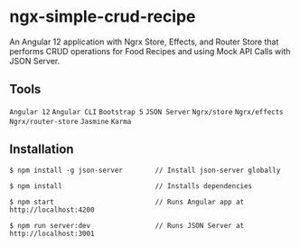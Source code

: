 # ngx-simple-crud-recipe

An Angular 12 application with Ngrx Store, Effects, and Router Store that performs CRUD operations for Food Recipes and using Mock API Calls with JSON Server.

## Tools

`Angular 12` `Angular CLI` `Bootstrap 5` `JSON Server` `Ngrx/store` `Ngrx/effects` `Ngrx/router-store` `Jasmine` `Karma`

## Installation

```
$ npm install -g json-server        // Install json-server globally

$ npm install                       // Installs dependencies

$ npm start                         // Runs Angular app at http://localhost:4200

$ npm run server:dev                // Runs JSON Server at http://localhost:3001
```
